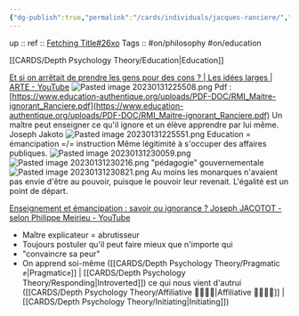 ```yaml
---
{"dg-publish":true,"permalink":"/cards/individuals/jacques-ranciere/","noteIcon":"","created":"2023-01-31T22:54:03.393+01:00","updated":"2023-04-14T15:16:02.782+02:00"}
---
```


up :: 
ref :: [Fetching Title#26xo](https://www.youtube.com/watch?v=A9kl3_vnXjI)
Tags :: #on/philosophy #on/education 


[[CARDS/Depth Psychology Theory/Education\|Education]] 

[Et si on arrêtait de prendre les gens pour des cons ? | Les idées larges | ARTE - YouTube](https://www.youtube.com/watch?v=A9kl3_vnXjI)
![Pasted image 20230131225508.png](/img/user/EXTRAS/Images/Pasted%20image%2020230131225508.png)
Pdf : [https://www.education-authentique.org/uploads/PDF-DOC/RMI_Maitre-ignorant_Ranciere.pdf](https://www.education-authentique.org/uploads/PDF-DOC/RMI_Maitre-ignorant_Ranciere.pdf)
Un maître peut enseigner ce qu'il ignore et un élève apprendre par lui même. 
Joseph Jakoto
![Pasted image 20230131225551.png](/img/user/EXTRAS/Images/Pasted%20image%2020230131225551.png)
Education = émancipation =/= instruction
Même légitimité à s'occuper des affaires publiques. 
![Pasted image 20230131230059.png](/img/user/EXTRAS/Images/Pasted%20image%2020230131230059.png)
![Pasted image 20230131230216.png](/img/user/EXTRAS/Images/Pasted%20image%2020230131230216.png)
"pédagogie" gouvernementale
![Pasted image 20230131230821.png](/img/user/EXTRAS/Images/Pasted%20image%2020230131230821.png)
Au moins les monarques n'avaient pas envie d'être au pouvoir, puisque le pouvoir leur revenait. 
L'égalité est un point de départ. 

[Enseignement et émancipation : savoir ou ignorance ? Joseph JACOTOT - selon Philippe Meirieu - YouTube](https://youtu.be/rS8LIh5nZYw)
- Maître explicateur = abrutisseur
- Toujours postuler qu'il peut faire mieux que n'importe qui
- "convaincre sa peur"
- On apprend soi-même ([[CARDS/Depth Psychology Theory/Pragmatic✊\|Pragmatic✊]] | [[CARDS/Depth Psychology Theory/Responding\|Introverted]]) ce qui nous vient d'autrui ([[CARDS/Depth Psychology Theory/Affiliative 👨‍👩‍👧‍👦\|Affiliative 👨‍👩‍👧‍👦]] | [[CARDS/Depth Psychology Theory/Initiating\|Initiating]])
